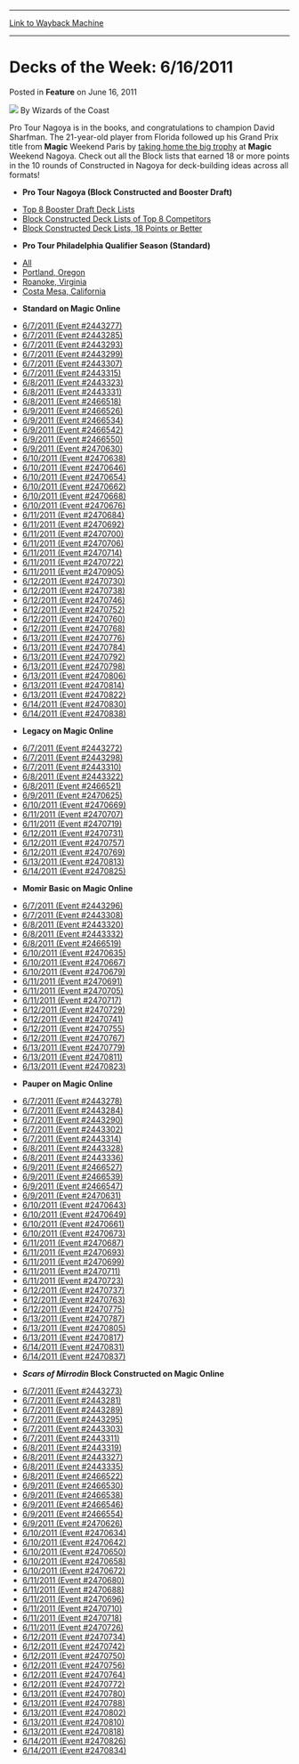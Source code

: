 
---
[Link to Wayback Machine](https://web.archive.org/web/20211018230919/https://magic.wizards.com/en/articles/archive/feature/decks-week-6162011-2011-06-16)

[_metadata_:wayback_url]:- "https://magic.wizards.com/en/articles/archive/feature/decks-week-6162011-2011-06-16"
[_metadata_:wayback_raw_url]:- "https://web.archive.org/web/20211018230919id_/https://magic.wizards.com/en/articles/archive/feature/decks-week-6162011-2011-06-16"
[_metadata_:wayback_capture_timestamp]:- "2021-10-18 23:09:19+00:00"
[_metadata_:publish_date]:- "2011-06-16"
[_metadata_:description]:- "Pro Tour Nagoya is in the books, and congratulations to champion David Sharfman. The 21-year-old player from Florida followed up his Grand Prix title from Magic Weekend Paris by taking home the big trophy at Magic Weekend Nagoya."
[_metadata_:generator]:- "Drupal 7 (http://drupal.org)"
---


Decks of the Week: 6/16/2011
============================



 Posted in **Feature**
 on June 16, 2011 






![](https://media.magic.wizards.com/styles/auth_small/public/images/person/wizards_author.jpg)
By Wizards of the Coast











Pro Tour Nagoya is in the books, and congratulations to champion David Sharfman. The 21-year-old player from Florida followed up his Grand Prix title from **Magic** Weekend Paris by [taking home the big trophy](/en/events/coverage/sharfman-masters-magic-weekend-nagoya) at **Magic** Weekend Nagoya. Check out all the Block lists that earned 18 or more points in the 10 rounds of Constructed in Nagoya for deck-building ideas across all formats!

* **Pro Tour Nagoya (Block Constructed and Booster Draft)**
+ [Top 8 Booster Draft Deck Lists](/en/articles/archive/event-coverage/deck-lists-top-8-booster-draft-2011-06-11-0)
+ [Block Constructed Deck Lists of Top 8 Competitors](/en/articles/archive/event-coverage/deck-lists-block-constructed-lists-top-8-competitors-2011-06-11-0)
+ [Block Constructed Deck Lists, 18 Points or Better](/en/articles/archive/event-coverage/deck-lists-top-block-constructed-decks-2011-06-11-0)
* **Pro Tour Philadelphia Qualifier Season (Standard)**
+ [All](/en/events/coverage/pro-tour-philadelphia-qualifier-season-top-8-standard-deck-lists)
+ [Portland, Oregon](/en/articles/archive/event-coverage/pro-tour-philadelphia-qualifier-season-top-8-standard-deck-lists-8)
+ [Roanoke, Virginia](/en/articles/archive/event-coverage/pro-tour-philadelphia-qualifier-season-top-8-standard-deck-lists-9)
+ [Costa Mesa, California](/en/articles/archive/event-coverage/pro-tour-philadelphia-qualifier-season-top-8-standard-deck-lists-10)
* **Standard on Magic Online**
+ [6/7/2011 (Event #2443277)](http://archive.wizards.com/Magic/Digital/MagicOnlineTourn.aspx?x=mtg/digital/magiconline/tourn/2443277)
+ [6/7/2011 (Event #2443285)](http://archive.wizards.com/Magic/Digital/MagicOnlineTourn.aspx?x=mtg/digital/magiconline/tourn/2443285)
+ [6/7/2011 (Event #2443293)](http://archive.wizards.com/Magic/Digital/MagicOnlineTourn.aspx?x=mtg/digital/magiconline/tourn/2443293)
+ [6/7/2011 (Event #2443299)](http://archive.wizards.com/Magic/Digital/MagicOnlineTourn.aspx?x=mtg/digital/magiconline/tourn/2443299)
+ [6/7/2011 (Event #2443307)](http://archive.wizards.com/Magic/Digital/MagicOnlineTourn.aspx?x=mtg/digital/magiconline/tourn/2443307)
+ [6/7/2011 (Event #2443315)](http://archive.wizards.com/Magic/Digital/MagicOnlineTourn.aspx?x=mtg/digital/magiconline/tourn/2443315)
+ [6/8/2011 (Event #2443323)](http://archive.wizards.com/Magic/Digital/MagicOnlineTourn.aspx?x=mtg/digital/magiconline/tourn/2443323)
+ [6/8/2011 (Event #2443331)](http://archive.wizards.com/Magic/Digital/MagicOnlineTourn.aspx?x=mtg/digital/magiconline/tourn/2443331)
+ [6/8/2011 (Event #2466518)](http://archive.wizards.com/Magic/Digital/MagicOnlineTourn.aspx?x=mtg/digital/magiconline/tourn/2466518)
+ [6/9/2011 (Event #2466526)](http://archive.wizards.com/Magic/Digital/MagicOnlineTourn.aspx?x=mtg/digital/magiconline/tourn/2466526)
+ [6/9/2011 (Event #2466534)](http://archive.wizards.com/Magic/Digital/MagicOnlineTourn.aspx?x=mtg/digital/magiconline/tourn/2466534)
+ [6/9/2011 (Event #2466542)](http://archive.wizards.com/Magic/Digital/MagicOnlineTourn.aspx?x=mtg/digital/magiconline/tourn/2466542)
+ [6/9/2011 (Event #2466550)](http://archive.wizards.com/Magic/Digital/MagicOnlineTourn.aspx?x=mtg/digital/magiconline/tourn/2466550)
+ [6/9/2011 (Event #2470630)](http://archive.wizards.com/Magic/Digital/MagicOnlineTourn.aspx?x=mtg/digital/magiconline/tourn/2470630)
+ [6/10/2011 (Event #2470638)](http://archive.wizards.com/Magic/Digital/MagicOnlineTourn.aspx?x=mtg/digital/magiconline/tourn/2470638)
+ [6/10/2011 (Event #2470646)](http://archive.wizards.com/Magic/Digital/MagicOnlineTourn.aspx?x=mtg/digital/magiconline/tourn/2470646)
+ [6/10/2011 (Event #2470654)](http://archive.wizards.com/Magic/Digital/MagicOnlineTourn.aspx?x=mtg/digital/magiconline/tourn/2470654)
+ [6/10/2011 (Event #2470662)](http://archive.wizards.com/Magic/Digital/MagicOnlineTourn.aspx?x=mtg/digital/magiconline/tourn/2470662)
+ [6/10/2011 (Event #2470668)](http://archive.wizards.com/Magic/Digital/MagicOnlineTourn.aspx?x=mtg/digital/magiconline/tourn/2470668)
+ [6/10/2011 (Event #2470676)](http://archive.wizards.com/Magic/Digital/MagicOnlineTourn.aspx?x=mtg/digital/magiconline/tourn/2470676)
+ [6/11/2011 (Event #2470684)](http://archive.wizards.com/Magic/Digital/MagicOnlineTourn.aspx?x=mtg/digital/magiconline/tourn/2470684)
+ [6/11/2011 (Event #2470692)](http://archive.wizards.com/Magic/Digital/MagicOnlineTourn.aspx?x=mtg/digital/magiconline/tourn/2470692)
+ [6/11/2011 (Event #2470700)](http://archive.wizards.com/Magic/Digital/MagicOnlineTourn.aspx?x=mtg/digital/magiconline/tourn/2470700)
+ [6/11/2011 (Event #2470706)](http://archive.wizards.com/Magic/Digital/MagicOnlineTourn.aspx?x=mtg/digital/magiconline/tourn/2470706)
+ [6/11/2011 (Event #2470714)](http://archive.wizards.com/Magic/Digital/MagicOnlineTourn.aspx?x=mtg/digital/magiconline/tourn/2470714)
+ [6/11/2011 (Event #2470722)](http://archive.wizards.com/Magic/Digital/MagicOnlineTourn.aspx?x=mtg/digital/magiconline/tourn/2470722)
+ [6/11/2011 (Event #2470905)](http://archive.wizards.com/Magic/Digital/MagicOnlineTourn.aspx?x=mtg/digital/magiconline/tourn/2470905)
+ [6/12/2011 (Event #2470730)](http://archive.wizards.com/Magic/Digital/MagicOnlineTourn.aspx?x=mtg/digital/magiconline/tourn/2470730)
+ [6/12/2011 (Event #2470738)](http://archive.wizards.com/Magic/Digital/MagicOnlineTourn.aspx?x=mtg/digital/magiconline/tourn/2470738)
+ [6/12/2011 (Event #2470746)](http://archive.wizards.com/Magic/Digital/MagicOnlineTourn.aspx?x=mtg/digital/magiconline/tourn/2470746)
+ [6/12/2011 (Event #2470752)](http://archive.wizards.com/Magic/Digital/MagicOnlineTourn.aspx?x=mtg/digital/magiconline/tourn/2470752)
+ [6/12/2011 (Event #2470760)](http://archive.wizards.com/Magic/Digital/MagicOnlineTourn.aspx?x=mtg/digital/magiconline/tourn/2470760)
+ [6/12/2011 (Event #2470768)](http://archive.wizards.com/Magic/Digital/MagicOnlineTourn.aspx?x=mtg/digital/magiconline/tourn/2470768)
+ [6/13/2011 (Event #2470776)](http://archive.wizards.com/Magic/Digital/MagicOnlineTourn.aspx?x=mtg/digital/magiconline/tourn/2470776)
+ [6/13/2011 (Event #2470784)](http://archive.wizards.com/Magic/Digital/MagicOnlineTourn.aspx?x=mtg/digital/magiconline/tourn/2470784)
+ [6/13/2011 (Event #2470792)](http://archive.wizards.com/Magic/Digital/MagicOnlineTourn.aspx?x=mtg/digital/magiconline/tourn/2470792)
+ [6/13/2011 (Event #2470798)](http://archive.wizards.com/Magic/Digital/MagicOnlineTourn.aspx?x=mtg/digital/magiconline/tourn/2470798)
+ [6/13/2011 (Event #2470806)](http://archive.wizards.com/Magic/Digital/MagicOnlineTourn.aspx?x=mtg/digital/magiconline/tourn/2470806)
+ [6/13/2011 (Event #2470814)](http://archive.wizards.com/Magic/Digital/MagicOnlineTourn.aspx?x=mtg/digital/magiconline/tourn/2470814)
+ [6/13/2011 (Event #2470822)](http://archive.wizards.com/Magic/Digital/MagicOnlineTourn.aspx?x=mtg/digital/magiconline/tourn/2470822)
+ [6/14/2011 (Event #2470830)](http://archive.wizards.com/Magic/Digital/MagicOnlineTourn.aspx?x=mtg/digital/magiconline/tourn/2470830)
+ [6/14/2011 (Event #2470838)](http://archive.wizards.com/Magic/Digital/MagicOnlineTourn.aspx?x=mtg/digital/magiconline/tourn/2470838)
* **Legacy on Magic Online**
+ [6/7/2011 (Event #2443272)](http://archive.wizards.com/Magic/Digital/MagicOnlineTourn.aspx?x=mtg/digital/magiconline/tourn/2443272)
+ [6/7/2011 (Event #2443298)](http://archive.wizards.com/Magic/Digital/MagicOnlineTourn.aspx?x=mtg/digital/magiconline/tourn/2443298)
+ [6/7/2011 (Event #2443310)](http://archive.wizards.com/Magic/Digital/MagicOnlineTourn.aspx?x=mtg/digital/magiconline/tourn/2443310)
+ [6/8/2011 (Event #2443322)](http://archive.wizards.com/Magic/Digital/MagicOnlineTourn.aspx?x=mtg/digital/magiconline/tourn/2443322)
+ [6/8/2011 (Event #2466521)](http://archive.wizards.com/Magic/Digital/MagicOnlineTourn.aspx?x=mtg/digital/magiconline/tourn/2466521)
+ [6/9/2011 (Event #2470625)](http://archive.wizards.com/Magic/Digital/MagicOnlineTourn.aspx?x=mtg/digital/magiconline/tourn/2470625)
+ [6/10/2011 (Event #2470669)](http://archive.wizards.com/Magic/Digital/MagicOnlineTourn.aspx?x=mtg/digital/magiconline/tourn/2470669)
+ [6/11/2011 (Event #2470707)](http://archive.wizards.com/Magic/Digital/MagicOnlineTourn.aspx?x=mtg/digital/magiconline/tourn/2470707)
+ [6/11/2011 (Event #2470719)](http://archive.wizards.com/Magic/Digital/MagicOnlineTourn.aspx?x=mtg/digital/magiconline/tourn/2470719)
+ [6/12/2011 (Event #2470731)](http://archive.wizards.com/Magic/Digital/MagicOnlineTourn.aspx?x=mtg/digital/magiconline/tourn/2470731)
+ [6/12/2011 (Event #2470757)](http://archive.wizards.com/Magic/Digital/MagicOnlineTourn.aspx?x=mtg/digital/magiconline/tourn/2470757)
+ [6/12/2011 (Event #2470769)](http://archive.wizards.com/Magic/Digital/MagicOnlineTourn.aspx?x=mtg/digital/magiconline/tourn/2470769)
+ [6/13/2011 (Event #2470813)](http://archive.wizards.com/Magic/Digital/MagicOnlineTourn.aspx?x=mtg/digital/magiconline/tourn/2470813)
+ [6/14/2011 (Event #2470825)](http://archive.wizards.com/Magic/Digital/MagicOnlineTourn.aspx?x=mtg/digital/magiconline/tourn/2470825)
* **Momir Basic on Magic Online**
+ [6/7/2011 (Event #2443296)](http://archive.wizards.com/Magic/Digital/MagicOnlineTourn.aspx?x=mtg/digital/magiconline/tourn/2443296)
+ [6/7/2011 (Event #2443308)](http://archive.wizards.com/Magic/Digital/MagicOnlineTourn.aspx?x=mtg/digital/magiconline/tourn/2443308)
+ [6/8/2011 (Event #2443320)](http://archive.wizards.com/Magic/Digital/MagicOnlineTourn.aspx?x=mtg/digital/magiconline/tourn/2443320)
+ [6/8/2011 (Event #2443332)](http://archive.wizards.com/Magic/Digital/MagicOnlineTourn.aspx?x=mtg/digital/magiconline/tourn/2443332)
+ [6/8/2011 (Event #2466519)](http://archive.wizards.com/Magic/Digital/MagicOnlineTourn.aspx?x=mtg/digital/magiconline/tourn/2466519)
+ [6/10/2011 (Event #2470635)](http://archive.wizards.com/Magic/Digital/MagicOnlineTourn.aspx?x=mtg/digital/magiconline/tourn/2470635)
+ [6/10/2011 (Event #2470667)](http://archive.wizards.com/Magic/Digital/MagicOnlineTourn.aspx?x=mtg/digital/magiconline/tourn/2470667)
+ [6/10/2011 (Event #2470679)](http://archive.wizards.com/Magic/Digital/MagicOnlineTourn.aspx?x=mtg/digital/magiconline/tourn/2470679)
+ [6/11/2011 (Event #2470691)](http://archive.wizards.com/Magic/Digital/MagicOnlineTourn.aspx?x=mtg/digital/magiconline/tourn/2470691)
+ [6/11/2011 (Event #2470705)](http://archive.wizards.com/Magic/Digital/MagicOnlineTourn.aspx?x=mtg/digital/magiconline/tourn/2470705)
+ [6/11/2011 (Event #2470717)](http://archive.wizards.com/Magic/Digital/MagicOnlineTourn.aspx?x=mtg/digital/magiconline/tourn/2470717)
+ [6/12/2011 (Event #2470729)](http://archive.wizards.com/Magic/Digital/MagicOnlineTourn.aspx?x=mtg/digital/magiconline/tourn/2470729)
+ [6/12/2011 (Event #2470741)](http://archive.wizards.com/Magic/Digital/MagicOnlineTourn.aspx?x=mtg/digital/magiconline/tourn/2470741)
+ [6/12/2011 (Event #2470755)](http://archive.wizards.com/Magic/Digital/MagicOnlineTourn.aspx?x=mtg/digital/magiconline/tourn/2470755)
+ [6/12/2011 (Event #2470767)](http://archive.wizards.com/Magic/Digital/MagicOnlineTourn.aspx?x=mtg/digital/magiconline/tourn/2470767)
+ [6/13/2011 (Event #2470779)](http://archive.wizards.com/Magic/Digital/MagicOnlineTourn.aspx?x=mtg/digital/magiconline/tourn/2470779)
+ [6/13/2011 (Event #2470811)](http://archive.wizards.com/Magic/Digital/MagicOnlineTourn.aspx?x=mtg/digital/magiconline/tourn/2470811)
+ [6/13/2011 (Event #2470823)](http://archive.wizards.com/Magic/Digital/MagicOnlineTourn.aspx?x=mtg/digital/magiconline/tourn/2470823)
* **Pauper on Magic Online**
+ [6/7/2011 (Event #2443278)](http://archive.wizards.com/Magic/Digital/MagicOnlineTourn.aspx?x=mtg/digital/magiconline/tourn/2443278)
+ [6/7/2011 (Event #2443284)](http://archive.wizards.com/Magic/Digital/MagicOnlineTourn.aspx?x=mtg/digital/magiconline/tourn/2443284)
+ [6/7/2011 (Event #2443290)](http://archive.wizards.com/Magic/Digital/MagicOnlineTourn.aspx?x=mtg/digital/magiconline/tourn/2443290)
+ [6/7/2011 (Event #2443302)](http://archive.wizards.com/Magic/Digital/MagicOnlineTourn.aspx?x=mtg/digital/magiconline/tourn/2443302)
+ [6/7/2011 (Event #2443314)](http://archive.wizards.com/Magic/Digital/MagicOnlineTourn.aspx?x=mtg/digital/magiconline/tourn/2443314)
+ [6/8/2011 (Event #2443328)](http://archive.wizards.com/Magic/Digital/MagicOnlineTourn.aspx?x=mtg/digital/magiconline/tourn/2443328)
+ [6/8/2011 (Event #2443336)](http://archive.wizards.com/Magic/Digital/MagicOnlineTourn.aspx?x=mtg/digital/magiconline/tourn/2443336)
+ [6/9/2011 (Event #2466527)](http://archive.wizards.com/Magic/Digital/MagicOnlineTourn.aspx?x=mtg/digital/magiconline/tourn/2466527)
+ [6/9/2011 (Event #2466539)](http://archive.wizards.com/Magic/Digital/MagicOnlineTourn.aspx?x=mtg/digital/magiconline/tourn/2466539)
+ [6/9/2011 (Event #2466547)](http://archive.wizards.com/Magic/Digital/MagicOnlineTourn.aspx?x=mtg/digital/magiconline/tourn/2466547)
+ [6/9/2011 (Event #2470631)](http://archive.wizards.com/Magic/Digital/MagicOnlineTourn.aspx?x=mtg/digital/magiconline/tourn/2470631)
+ [6/10/2011 (Event #2470643)](http://archive.wizards.com/Magic/Digital/MagicOnlineTourn.aspx?x=mtg/digital/magiconline/tourn/2470643)
+ [6/10/2011 (Event #2470649)](http://archive.wizards.com/Magic/Digital/MagicOnlineTourn.aspx?x=mtg/digital/magiconline/tourn/2470649)
+ [6/10/2011 (Event #2470661)](http://archive.wizards.com/Magic/Digital/MagicOnlineTourn.aspx?x=mtg/digital/magiconline/tourn/2470661)
+ [6/10/2011 (Event #2470673)](http://archive.wizards.com/Magic/Digital/MagicOnlineTourn.aspx?x=mtg/digital/magiconline/tourn/2470673)
+ [6/11/2011 (Event #2470687)](http://archive.wizards.com/Magic/Digital/MagicOnlineTourn.aspx?x=mtg/digital/magiconline/tourn/2470687)
+ [6/11/2011 (Event #2470693)](http://archive.wizards.com/Magic/Digital/MagicOnlineTourn.aspx?x=mtg/digital/magiconline/tourn/2470693)
+ [6/11/2011 (Event #2470699)](http://archive.wizards.com/Magic/Digital/MagicOnlineTourn.aspx?x=mtg/digital/magiconline/tourn/2470699)
+ [6/11/2011 (Event #2470711)](http://archive.wizards.com/Magic/Digital/MagicOnlineTourn.aspx?x=mtg/digital/magiconline/tourn/2470711)
+ [6/11/2011 (Event #2470723)](http://archive.wizards.com/Magic/Digital/MagicOnlineTourn.aspx?x=mtg/digital/magiconline/tourn/2470723)
+ [6/12/2011 (Event #2470737)](http://archive.wizards.com/Magic/Digital/MagicOnlineTourn.aspx?x=mtg/digital/magiconline/tourn/2470737)
+ [6/12/2011 (Event #2470763)](http://archive.wizards.com/Magic/Digital/MagicOnlineTourn.aspx?x=mtg/digital/magiconline/tourn/2470763)
+ [6/12/2011 (Event #2470775)](http://archive.wizards.com/Magic/Digital/MagicOnlineTourn.aspx?x=mtg/digital/magiconline/tourn/2470775)
+ [6/13/2011 (Event #2470787)](http://archive.wizards.com/Magic/Digital/MagicOnlineTourn.aspx?x=mtg/digital/magiconline/tourn/2470787)
+ [6/13/2011 (Event #2470805)](http://archive.wizards.com/Magic/Digital/MagicOnlineTourn.aspx?x=mtg/digital/magiconline/tourn/2470805)
+ [6/13/2011 (Event #2470817)](http://archive.wizards.com/Magic/Digital/MagicOnlineTourn.aspx?x=mtg/digital/magiconline/tourn/2470817)
+ [6/14/2011 (Event #2470831)](http://archive.wizards.com/Magic/Digital/MagicOnlineTourn.aspx?x=mtg/digital/magiconline/tourn/2470831)
+ [6/14/2011 (Event #2470837)](http://archive.wizards.com/Magic/Digital/MagicOnlineTourn.aspx?x=mtg/digital/magiconline/tourn/2470837)
* ***Scars of Mirrodin* Block Constructed on Magic Online**
+ [6/7/2011 (Event #2443273)](http://archive.wizards.com/Magic/Digital/MagicOnlineTourn.aspx?x=mtg/digital/magiconline/tourn/2443273)
+ [6/7/2011 (Event #2443281)](http://archive.wizards.com/Magic/Digital/MagicOnlineTourn.aspx?x=mtg/digital/magiconline/tourn/2443281)
+ [6/7/2011 (Event #2443289)](http://archive.wizards.com/Magic/Digital/MagicOnlineTourn.aspx?x=mtg/digital/magiconline/tourn/2443289)
+ [6/7/2011 (Event #2443295)](http://archive.wizards.com/Magic/Digital/MagicOnlineTourn.aspx?x=mtg/digital/magiconline/tourn/2443295)
+ [6/7/2011 (Event #2443303)](http://archive.wizards.com/Magic/Digital/MagicOnlineTourn.aspx?x=mtg/digital/magiconline/tourn/2443303)
+ [6/7/2011 (Event #2443311)](http://archive.wizards.com/Magic/Digital/MagicOnlineTourn.aspx?x=mtg/digital/magiconline/tourn/2443311)
+ [6/8/2011 (Event #2443319)](http://archive.wizards.com/Magic/Digital/MagicOnlineTourn.aspx?x=mtg/digital/magiconline/tourn/2443319)
+ [6/8/2011 (Event #2443327)](http://archive.wizards.com/Magic/Digital/MagicOnlineTourn.aspx?x=mtg/digital/magiconline/tourn/2443327)
+ [6/8/2011 (Event #2443335)](http://archive.wizards.com/Magic/Digital/MagicOnlineTourn.aspx?x=mtg/digital/magiconline/tourn/2443335)
+ [6/8/2011 (Event #2466522)](http://archive.wizards.com/Magic/Digital/MagicOnlineTourn.aspx?x=mtg/digital/magiconline/tourn/2466522)
+ [6/9/2011 (Event #2466530)](http://archive.wizards.com/Magic/Digital/MagicOnlineTourn.aspx?x=mtg/digital/magiconline/tourn/2466530)
+ [6/9/2011 (Event #2466538)](http://archive.wizards.com/Magic/Digital/MagicOnlineTourn.aspx?x=mtg/digital/magiconline/tourn/2466538)
+ [6/9/2011 (Event #2466546)](http://archive.wizards.com/Magic/Digital/MagicOnlineTourn.aspx?x=mtg/digital/magiconline/tourn/2466546)
+ [6/9/2011 (Event #2466554)](http://archive.wizards.com/Magic/Digital/MagicOnlineTourn.aspx?x=mtg/digital/magiconline/tourn/2466554)
+ [6/9/2011 (Event #2470626)](http://archive.wizards.com/Magic/Digital/MagicOnlineTourn.aspx?x=mtg/digital/magiconline/tourn/2470626)
+ [6/10/2011 (Event #2470634)](http://archive.wizards.com/Magic/Digital/MagicOnlineTourn.aspx?x=mtg/digital/magiconline/tourn/2470634)
+ [6/10/2011 (Event #2470642)](http://archive.wizards.com/Magic/Digital/MagicOnlineTourn.aspx?x=mtg/digital/magiconline/tourn/2470642)
+ [6/10/2011 (Event #2470650)](http://archive.wizards.com/Magic/Digital/MagicOnlineTourn.aspx?x=mtg/digital/magiconline/tourn/2470650)
+ [6/10/2011 (Event #2470658)](http://archive.wizards.com/Magic/Digital/MagicOnlineTourn.aspx?x=mtg/digital/magiconline/tourn/2470658)
+ [6/10/2011 (Event #2470672)](http://archive.wizards.com/Magic/Digital/MagicOnlineTourn.aspx?x=mtg/digital/magiconline/tourn/2470672)
+ [6/11/2011 (Event #2470680)](http://archive.wizards.com/Magic/Digital/MagicOnlineTourn.aspx?x=mtg/digital/magiconline/tourn/2470680)
+ [6/11/2011 (Event #2470688)](http://archive.wizards.com/Magic/Digital/MagicOnlineTourn.aspx?x=mtg/digital/magiconline/tourn/2470688)
+ [6/11/2011 (Event #2470696)](http://archive.wizards.com/Magic/Digital/MagicOnlineTourn.aspx?x=mtg/digital/magiconline/tourn/2470696)
+ [6/11/2011 (Event #2470710)](http://archive.wizards.com/Magic/Digital/MagicOnlineTourn.aspx?x=mtg/digital/magiconline/tourn/2470710)
+ [6/11/2011 (Event #2470718)](http://archive.wizards.com/Magic/Digital/MagicOnlineTourn.aspx?x=mtg/digital/magiconline/tourn/2470718)
+ [6/11/2011 (Event #2470726)](http://archive.wizards.com/Magic/Digital/MagicOnlineTourn.aspx?x=mtg/digital/magiconline/tourn/2470726)
+ [6/12/2011 (Event #2470734)](http://archive.wizards.com/Magic/Digital/MagicOnlineTourn.aspx?x=mtg/digital/magiconline/tourn/2470734)
+ [6/12/2011 (Event #2470742)](http://archive.wizards.com/Magic/Digital/MagicOnlineTourn.aspx?x=mtg/digital/magiconline/tourn/2470742)
+ [6/12/2011 (Event #2470750)](http://archive.wizards.com/Magic/Digital/MagicOnlineTourn.aspx?x=mtg/digital/magiconline/tourn/2470750)
+ [6/12/2011 (Event #2470756)](http://archive.wizards.com/Magic/Digital/MagicOnlineTourn.aspx?x=mtg/digital/magiconline/tourn/2470756)
+ [6/12/2011 (Event #2470764)](http://archive.wizards.com/Magic/Digital/MagicOnlineTourn.aspx?x=mtg/digital/magiconline/tourn/2470764)
+ [6/12/2011 (Event #2470772)](http://archive.wizards.com/Magic/Digital/MagicOnlineTourn.aspx?x=mtg/digital/magiconline/tourn/2470772)
+ [6/13/2011 (Event #2470780)](http://archive.wizards.com/Magic/Digital/MagicOnlineTourn.aspx?x=mtg/digital/magiconline/tourn/2470780)
+ [6/13/2011 (Event #2470788)](http://archive.wizards.com/Magic/Digital/MagicOnlineTourn.aspx?x=mtg/digital/magiconline/tourn/2470788)
+ [6/13/2011 (Event #2470802)](http://archive.wizards.com/Magic/Digital/MagicOnlineTourn.aspx?x=mtg/digital/magiconline/tourn/2470802)
+ [6/13/2011 (Event #2470810)](http://archive.wizards.com/Magic/Digital/MagicOnlineTourn.aspx?x=mtg/digital/magiconline/tourn/2470810)
+ [6/13/2011 (Event #2470818)](http://archive.wizards.com/Magic/Digital/MagicOnlineTourn.aspx?x=mtg/digital/magiconline/tourn/2470818)
+ [6/14/2011 (Event #2470826)](http://archive.wizards.com/Magic/Digital/MagicOnlineTourn.aspx?x=mtg/digital/magiconline/tourn/2470826)
+ [6/14/2011 (Event #2470834)](http://archive.wizards.com/Magic/Digital/MagicOnlineTourn.aspx?x=mtg/digital/magiconline/tourn/2470834)






